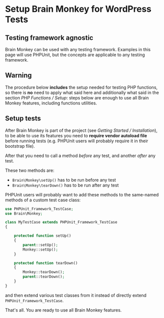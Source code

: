 <!--
currentMenu: "wpsetup"
currentSection: "WordPress"
title: "Setup Brain Monkey for WordPress Tests"
-->

# Setup Brain Monkey for WordPress Tests

## Testing framework agnostic

Brain Monkey can be used with any testing framework.
Examples in this page will use PHPUnit, but the concepts are applicable to any testing framework.

## Warning

The procedure below **includes** the setup needed for testing PHP functions, so there is **no** need to
apply what said here and additionally what said in the section *PHP Functions / Setup*: steps below are enough to use
all Brain Monkey features, including functions utilities.

## Setup tests

After Brain Monkey is part of the project (see *Getting Started / Installation*), to be able to use its features
you need to **require vendor autoload file** before running tests (e.g. PHPUnit users will probably require it in their bootstrap file).

After that you need to call a method *before* any test, and another *after* any test.

These two methods are:

 - `Brain\Monkey\setUp()` has to be run before any test
 - `Brain\Monkey\tearDown()` has to be run after any test

PHPUnit users will probably want to add these methods to the same-named methods of a custom test case class:

```php
use PHPUnit_Framework_TestCase;
use Brain\Monkey;

class MyTestCase extends PHPUnit_Framework_TestCase
{

    protected function setUp()
    {
        parent::setUp();
        Monkey::setUp();
    }

    protected function tearDown()
    {
        Monkey::tearDown();
        parent::tearDown();
    }
}
```

and then extend various test classes from it instead of directly extend `PHPUnit_Framework_TestCase`.

That's all. You are ready to use all Brain Monkey features.
